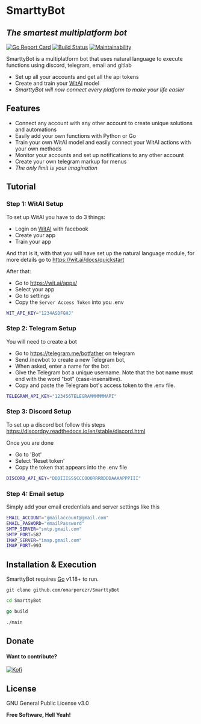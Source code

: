 # SmarttyBot
## _The smartest multiplatform bot_

[![Go Report Card](https://goreportcard.com/badge/github.com/omarperezr/SmarttyBot)](https://goreportcard.com/report/github.com/omarperezr/SmarttyBot) [![Build Status](https://app.travis-ci.com/omarperezr/SmarttyBot.svg?branch=main)](https://app.travis-ci.com/omarperezr/SmarttyBot) [![Maintainability](https://api.codeclimate.com/v1/badges/5bdbd92a6997070a88e4/maintainability)](https://codeclimate.com/github/omarperezr/SmarttyBot/maintainability)

SmarttyBot is a multiplatform bot that uses natural language to execute functions using discord, telegram, email and gitlab 

- Set up all your accounts and get all the api tokens
- Create and train your [WitAI] model
- _SmarttyBot will now connect every platform to make your life easier_

## Features
- Connect any account with any other account to create unique solutions and automations
- Easily add your own functions with Python or Go
- Train your own WitAI model and easily connect your WitAI actions with your own methods
- Monitor your accounts and set up notifications to any other account
- Create your own telegram markup for menus
- _The only limit is your imagination_

## Tutorial

### Step 1: WitAI Setup
To set up WitAI you have to do 3 things:
- Login on [WitAI] with facebook
- Create your app
- Train your app

And that is it, with that you will have set up the natural language module, for more details go to https://wit.ai/docs/quickstart

After that:
- Go to https://wit.ai/apps/
- Select your app
- Go to settings
- Copy the `Server Access Token` into you .env
```sh
WIT_API_KEY="1234ASDFGHJ"
```

### Step 2: Telegram Setup
You will need to create a bot
- Go to https://telegram.me/botfather on telegram
- Send /newbot to create a new Telegram bot, 
- When asked, enter a name for the bot
- Give the Telegram bot a unique username. Note that the bot name must end with the word "bot" (case-insensitive).
- Copy and paste the Telegram bot's access token to the .env file.

```sh
TELEGRAM_API_KEY="123456TELEGRAMMMMMMAPI"
```
### Step 3: Discord Setup
To set up a discord bot follow this steps https://discordpy.readthedocs.io/en/stable/discord.html

Once you are done
- Go to 'Bot' 
- Select 'Reset token' 
- Copy the token that appears into the .env file
```sh
DISCORD_API_KEY="DDDIIISSSCCCOOORRRRDDDAAAAPPPIII"
```

### Step 4: Email setup
Simply add your email credentials and server settings like this
```sh
EMAIL_ACCOUNT="gmailaccount@gmail.com"
EMAIL_PASWORD="emailPassword"
SMTP_SERVER="smtp.gmail.com"
SMTP_PORT=587
IMAP_SERVER="imap.gmail.com"
IMAP_PORT=993
```

## Installation & Execution
SmarttyBot requires [Go] v1.18+ to run.

```git
git clone github.com/omarperezr/SmarttyBot
```

```sh
cd SmarttyBot
```

```go
go build
```

```sh
./main
```

## Donate
#### Want to contribute?
[![Kofi](https://az743702.vo.msecnd.net/cdn/kofi3.png?v=0)](https://ko-fi.com/omarperezr)

## License

GNU General Public License v3.0

**Free Software, Hell Yeah!**

[//]: # (Links used)

   [Go]: <https://go.dev/>
   [WitAI]: <https://wit.ai/>
